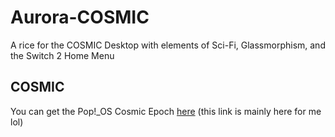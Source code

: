 # Aurora-COSMIC
A rice for the COSMIC Desktop with elements of Sci-Fi, Glassmorphism, and the Switch 2 Home Menu

## COSMIC

You can get the Pop!_OS Cosmic Epoch [here](https://iso.pop-os.org/24.04/amd64/intel/16/pop-os_24.04_amd64_intel_16.iso) (this link is mainly here for me lol)
